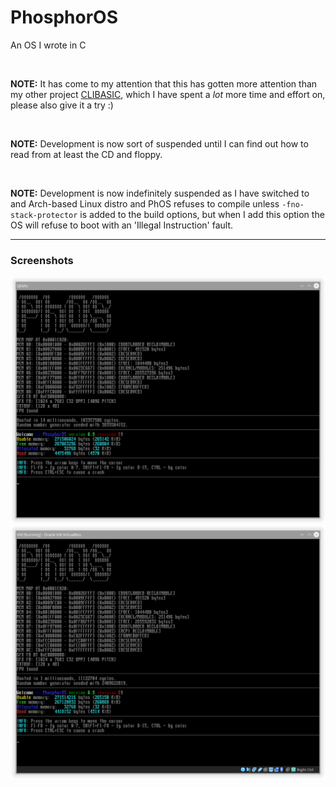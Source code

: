 # PhosphorOS
An OS I wrote in C <br>
<!----><br>
**NOTE:** It has come to my attention that this has gotten more attention than my other project [CLIBASIC](https://github.com/pqcraft/clibasic), which I have spent a *lot* more time and effort on, please also give it a try :) <!-- Also someone un-starred it :( --> <br>
<!----><br>
**NOTE:** Development is now sort of suspended until I can find out how to read from at least the CD and floppy.
<!----><br>
**NOTE:** Development is now indefinitely suspended as I have switched to and Arch-based Linux distro and PhOS refuses to compile unless `-fno-stack-protector` is added to the build options, but when I add this option the OS will refuse to boot with an 'Illegal Instruction' fault.

---
### Screenshots
![](img/Screenshot_000.png)
![](img/Screenshot_001.png)
